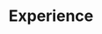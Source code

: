 ---
# An instance of the Experience widget.
# Documentation: https://wowchemy.com/docs/page-builder/
widget: experience

# This file represents a page section.
headless: true

# Order that this section appears on the page.
weight: 40

title: Experience
subtitle:

# Date format for experience
#   Refer to https://wowchemy.com/docs/customization/#date-format
date_format: Jan 2006

# Experiences.
#   Add/remove as many `experience` items below as you like.
#   Required fields are `title`, `company`, and `date_start`.
#   Leave `date_end` empty if it's your current employer.
#   Begin multi-line descriptions with YAML's `|2-` multi-line prefix.
experience:
  - title: Experience Director
    company: TEDxFoggyBottom
    company_url: ''
    company_logo: tedx.jpeg
    location: Washington, D.C.
    date_start: '2019-09-23'
    date_end: ''
    description: |2-
        Responsibilities include:
        
        * Managing and overseeing the Experience Team
        * Collaborating with local community partners to put together interactive and informative exhibits for the event
        * Communicating with speakers and other team members to improve the event’s planning process
        
  - title: Closed Captioner
    company: Rev.com
    company_url: ''
    company_logo: rev.png
    location: Baltimore
    date_start: '2018-08-01'
    date_end: ''
    description: Freelance transcribe videos to make more accessible to the public, Have captioned for companies such as Buzzfeed, MTV, and The Hollywood Reporter

design:
  columns: '2'
---